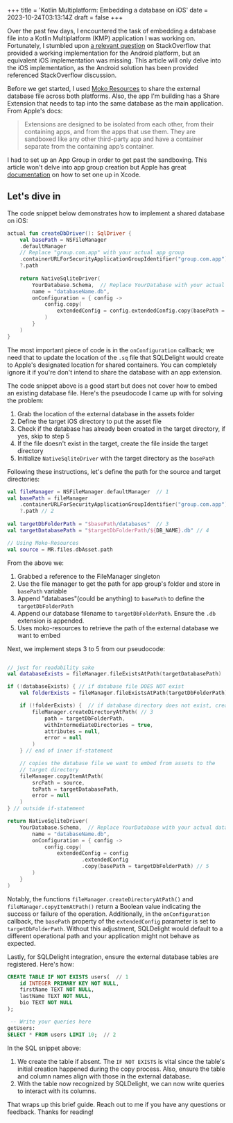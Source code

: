 +++
title = 'Kotlin Multiplatform: Embedding a database on iOS'
date = 2023-10-24T03:13:14Z
draft = false
+++

Over the past few days, I encountered the task of embedding a database file into a Kotlin Multiplatform (KMP) application I was working on. Fortunately, I stumbled upon [a relevant question](https://stackoverflow.com/questions/76382380/pre-populate-database-in-kmm-on-ios-side-using-sqldelight) on StackOverflow that provided a working implementation for the Android platform, but an equivalent iOS implementation was missing. This article will only delve into the iOS implementation, as the Android solution has been provided referenced StackOverflow discussion.

Before we get started, I used [Moko Resources](https://github.com/icerockdev/moko-resources) to share the external database file across both platforms. Also, the app I'm building has a Share Extension that needs to tap into the same database as the main application.  From Apple's docs: 

>  Extensions are designed to be isolated from each other, from their containing apps, and from the apps that use them. They are sandboxed like any other third-party app and have a container separate from the containing app’s container.

I had to set up an App Group in order to get past the sandboxing. This article won't delve into app group creation but Apple has great [documentation](https://developer.apple.com/documentation/xcode/configuring-app-groups) on how to set one up in Xcode.

## Let's dive in

The code snippet below demonstrates how to implement a shared database on iOS:
```kotlin 
actual fun createDbDriver(): SqlDriver {
	val basePath = NSFileManager  
    .defaultManager  
    // Replace "group.com.app" with your actual app group
    .containerURLForSecurityApplicationGroupIdentifier("group.com.app")  
    ?.path  
  
	return NativeSqliteDriver(  
	    YourDatabase.Schema,  // Replace YourDatabase with your actual database
	    name = "databaseName.db",  
	    onConfiguration = { config ->  
	        config.copy(  
			    extendedConfig = config.extendedConfig.copy(basePath = basePath)
			)
	    }
	)
}
```
The most important piece of code is in the `onConfiguration` callback; we need that to update the location of the `.sq` file that SQLDelight would create to Apple's designated location for shared containers. You can completely ignore it if you're don't intend to share the database with an app extension.

The code snippet above is a good start but does not cover how to embed an existing database file. Here's the pseudocode I came up with for solving the problem: 
1. Grab the location of the external database in the assets folder
2. Define the target iOS directory to put the asset file 
3. Check if the database has already been created in the target directory, if yes, skip to step 5
4. If the file doesn't exist in the target, create the file inside the target directory
5. Initialize `NativeSqliteDriver` with the target directory as the `basePath`

Following these instructions, let's define the path for the source and target directories:

```kotlin 
val fileManager = NSFileManager.defaultManager  // 1
val basePath = fileManager 
	.containerURLForSecurityApplicationGroupIdentifier("group.com.app")
	?.path // 2
  
val targetDbFolderPath = "$basePath/databases"  // 3
val targetDatabasePath = "$targetDbFolderPath/${DB_NAME}.db" // 4

// Using Moko-Resources
val source = MR.files.dbAsset.path 
```

From the above we: 
1. Grabbed a reference to the FileManager singleton
2. Use the file manager to get the path for app group's folder and store in `basePath` variable
3. Append "databases"(could be anything) to `basePath` to define the `targetDbFolderPath`
4. Append our database filename to `targetDbFolderPath`. Ensure the `.db` extension is appended. 
5. Uses moko-resources to retrieve the path of the external database we want to embed

Next, we implement steps 3 to 5 from our pseudocode:

```Kotlin 

// just for readability sake
val databaseExists = fileManager.fileExistsAtPath(targetDatabasePath) 

if (!databaseExists) { // if database file DOES NOT exist
	val folderExists = fileManager.fileExistsAtPath(targetDbFolderPath)

	if (!folderExists) {  // if database directory does not exist, create it
		fileManager.createDirectoryAtPath( // 3
			path = targetDbFolderPath, 
			withIntermediateDirectories = true, 
			attributes = null, 
			error = null
		)
	} // end of inner if-statement

	// copies the database file we want to embed from assets to the 
	// target directory 
	fileManager.copyItemAtPath(
		srcPath = source, 
		toPath = targetDatabasePath, 
		error = null
	)
} // outside if-statement

return NativeSqliteDriver(  
	YourDatabase.Schema,  // Replace YourDatabase with your actual database
		name = "databaseName.db",  
	    onConfiguration = { config ->  
	        config.copy(  
			    extendedConfig = config
					    .extendedConfig
					    .copy(basePath = targetDbFolderPath) // 5
		)
	}
)
```

Notably, the functions `fileManager.createDirectoryAtPath()` and `fileManager.copyItemAtPath()` return a Boolean value indicating the success or failure of the operation. Additionally, in the `onConfiguration` callback, the `basePath` property of the `extendedConfig` parameter is set to `targetDbFolderPath`. Without this adjustment, SQLDelight would default to a different operational path and your application might not behave as expected. 

Lastly, for SQLDelight integration, ensure the external database tables are registered. Here's how:

```SQL 
CREATE TABLE IF NOT EXISTS users(  // 1
    id INTEGER PRIMARY KEY NOT NULL,  
    firstName TEXT NOT NULL,  
    lastName TEXT NOT NULL,  
    bio TEXT NOT NULL
);

 -- Write your queries here
getUsers: 
SELECT * FROM users LIMIT 10;  // 2
```

In the SQL snippet above: 
1.  We create the table if absent. The `IF NOT EXISTS` is vital since the table's initial creation happened during the copy process. Also, ensure the table and column names align with those in the external database.
2. With the table now recognized by SQLDelight, we can now write queries to interact with its columns. 

That wraps up this brief guide. Reach out to me if you have any questions or feedback. Thanks for reading! 